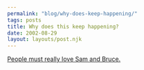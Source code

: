 ```yaml
---
permalink: "blog/why-does-keep-happening/"
tags: posts
title: Why does this keep happening?
date: 2002-08-29
layout: layouts/post.njk
---
```


[People must really love Sam and Bruce.][1]

 [1]: http://cgi.ebay.com/ws/eBayISAPI.dll?ViewItem&item=1557865950&rd=1